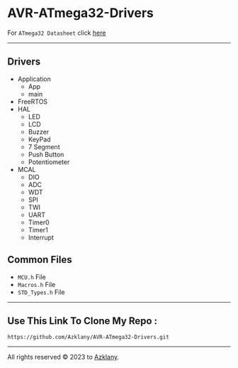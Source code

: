 # AVR-ATmega32-Drivers
For `ATmega32 Datasheet` click [here](https://pdf1.alldatasheet.com/datasheet-pdf/view/77378/ATMEL/ATMEGA32.html)

<hr>

## Drivers
- Application
  - App
  - main
- FreeRTOS 
- HAL
  - LED
  - LCD
  - Buzzer
  - KeyPad
  - 7 Segment
  - Push Button
  - Potentiometer
- MCAL
  - DIO
  - ADC
  - WDT
  - SPI
  - TWI
  - UART
  - Timer0
  - Timer1
  - Interrupt

## Common Files
- `MCU.h` File
- `Macros.h` File
- `STD_Types.h` File

<hr>

## Use This Link To Clone My Repo :
   ```
  https://github.com/Azklany/AVR-ATmega32-Drivers.git
  ```
<hr>

All rights reserved © 2023 to [Azklany](https://github.com/Azklany).
